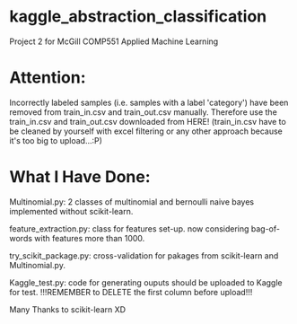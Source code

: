 # kaggle_abstraction_classification
Project 2 for McGill COMP551 Applied Machine Learning

# Attention:
Incorrectly labeled samples (i.e. samples with a label 'category') have been removed from train_in.csv and train_out.csv manually. Therefore use the train_in.csv and train_out.csv downloaded from HERE! (train_in.csv have to be cleaned by yourself with excel filtering or any other approach because it's too big to upload...:P)

# What I Have Done:
Multinomial.py: 2 classes of multinomial and bernoulli naive bayes implemented without scikit-learn.

feature_extraction.py: class for features set-up. now considering bag-of-words with features more than 1000.

try_scikit_package.py: cross-validation for pakages from scikit-learn and Multinomial.py.

Kaggle_test.py: code for generating ouputs should be uploaded to Kaggle for test. !!!REMEMBER to DELETE the first column before upload!!!

Many Thanks to scikit-learn XD
